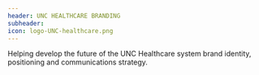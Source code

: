 ```yaml
---
header: UNC HEALTHCARE BRANDING
subheader:
icon: logo-UNC-healthcare.png
---
```

Helping develop the future of the UNC Healthcare system brand identity, positioning and communications strategy.
